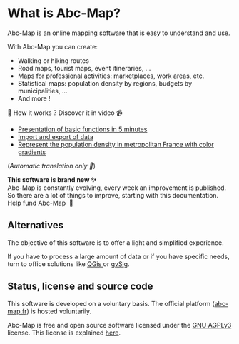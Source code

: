 <a name="presentation"></a>

# What is Abc-Map?

Abc-Map is an online mapping software that is easy to understand and use.

With Abc-Map you can create:

- Walking or hiking routes
- Road maps, tourist maps, event itineraries, ...
- Maps for professional activities: marketplaces, work areas, etc.
- Statistical maps: population density by regions, budgets by municipalities, ...
- And more !

👋 How it works ? Discover it in video 📹

- <a href="https://youtu.be/bXl3Uq5fU34" target="_blank">Presentation of basic functions in 5 minutes</a>
- <a href="https://youtu.be/majmp2GFfkE" target="_blank">Import and export of data</a>
- <a href="https://youtu.be/irT6eV7JGDw" target="_blank">Represent the population density in metropolitan France with color gradients</a>

(<i>Automatic translation only 🤭</i>)

<div class='alert alert-info my-4 d-flex flex-column'>
  <b class="mb-2">This software is brand new ✨ </b>
  <div class="mb-2">Abc-Map is constantly evolving, every week an improvement is published.</div>
  <div>So there are a lot of things to improve, starting with this documentation.</div>

  <a class='btn btn-link mt-3' onclick='abc.goTo("/funding")'>
    Help fund Abc-Map&nbsp;&nbsp;💌
  </a>
</div>

## Alternatives

The objective of this software is to offer a light and simplified experience.

If you have to process a large amount of data or if you have specific needs, turn to office solutions like
<a href="https://www.qgis.org/" target='_blank'> QGis </a> or <a href="http://www.gvsig.com" target='_blank'>gvSig</a>.

## Status, license and source code

This software is developed on a voluntary basis. The official platform ([abc-map.fr](https://abc-map.fr)) is hosted
voluntarily.

Abc-Map is free and open source software licensed under the <a target='_blank' href='https://www.gnu.org/licenses/agpl-3.0.html'>GNU AGPLv3</a> license.
This license is explained <a target='_blank' href='https://www.gnu.org/licenses/quick-guide-gplv3.en.html'>here</a>.
